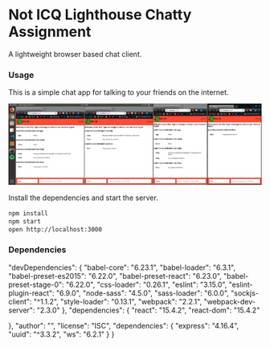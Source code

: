 Not ICQ Lighthouse Chatty Assignment
=====================
A lightweight browser based chat client.

### Usage

This is a simple chat app for talking to your friends on the internet.

![screenshot of Not ICQ](https://raw.githubusercontent.com/pmckeegan/react-simple-boilerplate/master/build/notICQ-screenshot.png)



Install the dependencies and start the server.
```
npm install
npm start
open http://localhost:3000
```

### Dependencies

"devDependencies": {
"babel-core": "6.23.1",
"babel-loader": "6.3.1",
"babel-preset-es2015": "6.22.0",
"babel-preset-react": "6.23.0",
"babel-preset-stage-0": "6.22.0",
"css-loader": "0.26.1",
"eslint": "3.15.0",
"eslint-plugin-react": "6.9.0",
"node-sass": "4.5.0",
"sass-loader": "6.0.0",
"sockjs-client": "^1.1.2",
"style-loader": "0.13.1",
"webpack": "2.2.1",
"webpack-dev-server": "2.3.0"
},
"dependencies": {
"react": "15.4.2",
"react-dom": "15.4.2"

  },
"author": "",
"license": "ISC",
"dependencies": {
"express": "4.16.4",
"uuid": "^3.3.2",
"ws": "6.2.1"
}
}


